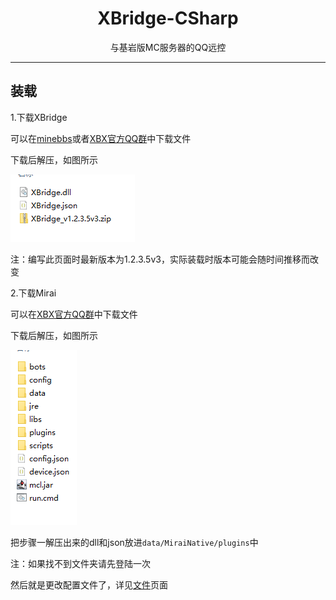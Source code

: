 # <center>XBridge-CSharp</center>

<center>与基岩版MC服务器的QQ远控</center>

***

## 装载

1.下载XBridge

可以在[minebbs](https://www.minebbs.com/resources/xbridge.2761/)或者[XBX官方QQ群](https://jq.qq.com/?_wv=1027&k=rmCKLG7M)中下载文件

下载后解压，如图所示

![](../../img/xbcsharp_install_1.png)

注：编写此页面时最新版本为1.2.3.5v3，实际装载时版本可能会随时间推移而改变

2.下载Mirai

可以在[XBX官方QQ群](https://jq.qq.com/?_wv=1027&k=rmCKLG7M)中下载文件

下载后解压，如图所示

![](../../img/xbcsharp_install_2.png)

把步骤一解压出来的dll和json放进`data/MiraiNative/plugins`中

注：如果找不到文件夹请先登陆一次

然后就是更改配置文件了，详见[文件](./files.md)页面